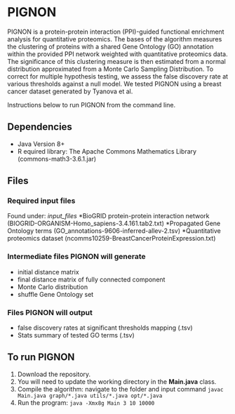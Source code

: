 # PIGNON
PIGNON is a protein-protein interaction (PPI)-guided functional enrichment analysis for quantitative proteomics. 
The bases of the algorithm measures the clustering of proteins with a shared Gene Ontology (GO) annotation within the provided PPI network weighted with quantitative proteomics data. The significance of this clustering measure is then estimated from a normal distribution approximated from a Monte Carlo Sampling Distribution. To correct for multiple hypothesis testing, we assess the false discovery rate at various thresholds against a null model. We tested PIGNON using a breast cancer dataset generated by Tyanova et al. 

Instructions below to run PIGNON from the command line. 

## Dependencies
* Java Version 8+
* R equired library: The Apache Commons Mathematics Library (commons-math3-3.6.1.jar)

## Files
### Required input files
Found under: *input_files*
*BioGRID protein-protein interaction network (BIOGRID-ORGANISM-Homo_sapiens-3.4.161.tab2.txt)
*Propagated Gene Ontology terms (GO_annotations-9606-inferred-allev-2.tsv)
*Quantitative proteomics dataset (ncomms10259-BreastCancerProteinExpression.txt)

### Intermediate files PIGNON will generate
* initial distance matrix
* final distance matrix of fully connected component
* Monte Carlo distribution
* shuffle Gene Ontology set

### Files PIGNON will output 
* false discovery rates at significant thresholds mapping (.tsv)
* Stats summary of tested GO terms (.tsv)

## To run PIGNON
1. Download the repository.
2. You will need to update the working directory in the **Main.java** class.
3. Compile the algorithm: navigate to the folder and input command `javac Main.java graph/*.java utils/*.java opt/*.java`
4. Run the program: `java -Xmx8g Main 3 10 10000`
 
